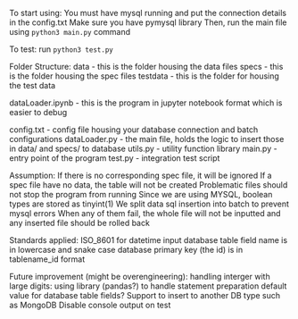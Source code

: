 To start using:
You must have mysql running and put the connection details in the config.txt
Make sure you have pymysql library
Then, run the main file using `python3 main.py` command

To test:
run `python3 test.py`

Folder Structure:
data - this is the folder housing the data files
specs - this is the folder housing the spec files
testdata - this is the folder for housing the test data

dataLoader.ipynb -  this is the program in jupyter notebook format
which is easier to debug

config.txt - config file housing your database connection and batch configurations
dataLoader.py - the main file, holds the logic to insert those in data/ and specs/ to database
utils.py - utility function library
main.py - entry point of the program
test.py - integration test script


Assumption:
If there is no corresponding spec file, it will be ignored
If a spec file have no data, the table will not be created
Problematic files should not stop the program from running
Since we are using MYSQL, boolean types are stored as tinyint(1)
We split data sql insertion into batch to prevent mysql errors
When any of them fail, the whole file will not be inputted 
and any inserted file should be rolled back

Standards applied:
ISO_8601 for datetime input
database table field name is in lowercase and snake case
database primary key (the id) is in tablename_id format

Future improvement (might be overengineering):
handling interger with large digits:
using library (pandas?) to handle statement preparation
default value for database table fields?
Support to insert to another DB type such as MongoDB
Disable console output on test